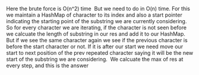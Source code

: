 Here the brute force is O(n^2) time
​
But we need to do in O(n) time. For this we maintain a HashMap of character to its index and also a start pointer indicating the starting point of the substring we are currently considering.
​
So for every character we are iterating, if the character is not seen before we calcuate the length of substring in our res and add it to our HashMap.
​
But if we see the same character again we see if the previous character is before the start character or not. If it is after our start we need move our start to next position of the prev repeated character saying it will be the new start of the substring we are considering.
​
We calcuate the max of res at every step, and this is the answer